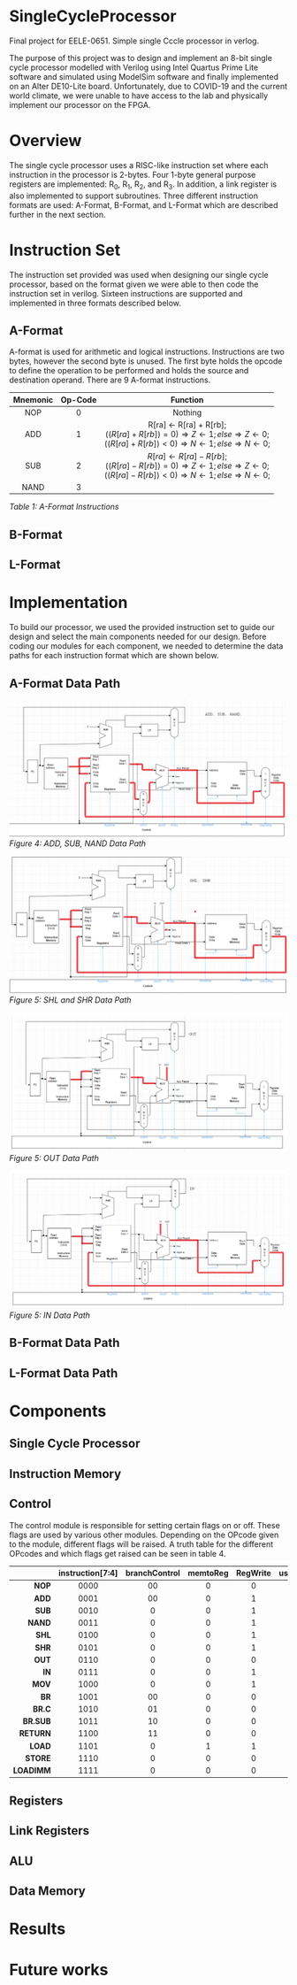 # SingleCycleProcessor
Final project for EELE-0651.  Simple single Cccle processor in verlog.

The purpose of this project was to design and implement an 8-bit single cycle processor
modelled with Verilog using Intel Quartus Prime Lite software and simulated using ModelSim software and finally implemented on an Alter DE10-Lite board. Unfortunately, due to COVID-19 and the current world climate, we were unable to have access to the lab and physically implement our processor on the FPGA.

# Overview
The single cycle processor uses a RISC-like instruction set where each instruction in the
processor is 2-bytes. Four 1-byte general purpose registers are implemented: R<sub>0</sub>,  R<sub>1</sub>, R<sub>2</sub>, and R<sub>3</sub>.  In addition, a link register is also implemented to support subroutines. Three different instruction formats are used: A-Format, B-Format, and L-Format which are described further in the next section.
# Instruction Set
The instruction set provided was used when designing our single cycle processor, based
on the format given we were able to then code the instruction set in verilog. Sixteen instructions are supported and implemented in three formats described below.
## A-Format
A-format is used for arithmetic and logical instructions. Instructions are two bytes,
however the second byte is unused. The first byte holds the opcode to define the operation to be performed and holds the source and destination operand. There are 9 A-format instructions.


Mnemonic  | Op-Code  | Function
:-------:|:-------:|:-------:
NOP | 0 | Nothing
ADD | 1 | R[ra] ← R[ra] + R[rb]; <br> $((R[ra] + R[rb]) = 0) ⇒ Z ← 1; else ⇒ Z  ← 0;$ <br> $((R[ra] + R[rb]) < 0) ⇒ N ← 1; else ⇒ N ← 0;$
SUB | 2 | $R[ra] ← R[ra] − R[rb];$ <br> $((R[ra] − R[rb]) = 0) ⇒ Z ← 1; else ⇒ Z ← 0;$ <br> $((R[ra] − R[rb]) < 0) ⇒ N ← 1; else ⇒ N ← 0;$ 
NAND | 3| 

*Table 1: A-Format Instructions*

## B-Format
## L-Format
# Implementation
To build our processor, we used the provided instruction set to guide our design and select the
main components needed for our design. Before coding our modules for each component, we
needed to determine the data paths for each instruction format which are shown below.
## A-Format Data Path
<img src='img/image30.png'></img>
*Figure 4: ADD, SUB, NAND Data Path*


<img src='img/image40.png'></img>
*Figure 5: SHL and SHR Data Path*

<img src='img/image43.png'></img>
*Figure 5: OUT Data Path*

<img src='img/image35.png'></img>
*Figure 5: IN Data Path*

## B-Format Data Path
## L-Format Data Path
# Components
## Single Cycle Processor
## Instruction Memory
## Control
The control module is responsible for setting certain flags on or off.  These flags are used by various other modules.  Depending on the OPcode given to the module, different flags will be raised. A truth table for the different OPcodes and which flags get raised can be seen in table 4.

| | **instruction[7:4]** | **branchControl** | **memtoReg** | **RegWrite** | **useEa** | **ALUOP** | **memRead** | **linkSrc** | **memWrite** | 
| ---: | :---: | :---: | :---: | :---: | :---: | :---: | :---: | :---: | :---: | 
| **NOP** | 0000 | 00 | 0 | 0 | 0 | 0 | 0 | 0 | 0 | 
| **ADD** | 0001 | 00 | 0 | 1 | 0 | 0 | 0 | 0 | 0 | 
| **SUB** | 0010 | 0 | 0 | 1 | 0 | 0 | 0 | 0 | 0 | 
| **NAND** | 0011 | 0 | 0 | 1 | 0 | 0 | 0 | 0 | 0 | 
| **SHL** | 0100 | 0 | 0 | 1 | 0 | 0 | 0 | 0 | 0 | 
| **SHR** | 0101 | 0 | 0 | 1 | 0 | 0 | 0 | 0 | 0 | 
| **OUT** | 0110 | 0 | 0 | 0 | 0 | 0 | 0 | 0 | 0 | 
| **IN** | 0111 | 0 | 0 | 1 | 0 | 0 | 0 | 0 | 0 | 
| **MOV** | 1000 | 0 | 0 | 1 | 0 | 0 | 0 | 0 | 0 | 
| **BR** | 1001 | 00 | 0 | 0 | 1 | 0 | 0 | 1 | 0 | 
| **BR.C** | 1010 | 01 | 0 | 0 | 1 | 0 | 0 | 1 | 0 | 
| **BR.SUB** | 1011 | 10 | 0 | 0 | 1 | 0 | 0 | 1 | 0 | 
| **RETURN** | 1100 | 11 | 0 | 0 | 1 | 0 | 0 | 1 | 0 | 
| **LOAD** | 1101 | 0 | 1 | 1 | 1 | 0 | 1 | 0 | 0 | 
| **STORE** | 1110 | 0 | 0 | 0 | 1 | 0 | 0 | 0 | 1 | 
| **LOADIMM** | 1111 | 0 | 0 | 0 | 1 | 0 | 0 | 1 | 0 |
## Registers
## Link Registers
## ALU
## Data Memory
# Results
# Future works